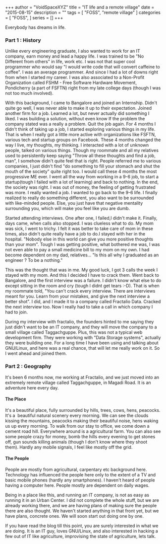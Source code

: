 +++
author = "VoidSpaceXYZ"
title = "IT life and a remote village"
date = "2015-08-15"
description = ""
tags = [
    "FOSS",
    "remote village"
]
categories = [
    "FOSS",
]
series = []
+++

Everybody has dreams in life.

### Part 1 : History

Unlike every engineering graduate, I also wanted to work for an IT company, earn money and lead a happy life. I was trained to be "No Different from others" in life, work etc. I was not that super cool programmer who would say "I would write code that will convert caffeine to coffee". I was an average programmer. And since I had a lot of downs right from when I started my career. I was also associated to a Non-Profit Organization called FSHM - Free Software Hardware Movement, Pondicherry (a part of FSFTN) right from my late college days (though I was not too much involved).

With this background, I came to Bangalore and joined an Internship. Didn't quite go well, I was never able to make it up to their expectation. Joined another firm for a job. Learned a lot, but never actually did something I liked. I was building a solution, without even know If the problem the company stated was a really a problem. Quit the job again. For 4 months I didn't think of taking up a job, I started exploring various things in my life. That is when I really got a little more active with organizations like FSFTN, various tech and startup groups on Facebook. These 4 months changed the way I live, my thoughts, my thinking. I interacted with a lot of unknown people, talked on various things. Though my roommate and all my relatives used to persistently keep saying "Throw all these thoughts and find a job, man", I somehow didn't quite feel that is right. People referred me to various companies, I just didn't find "do something to fill your stomach and shut the mouth of the society" quite right too. I would call these 4 months the most progressive ME ever. I went all the way from working in a 9-6 job, to start a startup(tough I failed with a lot of learning) and back to nothing. In the end, the society was right. I was out of money, the feeling of getting frustrated was more. I really wanted a job. I wanted to go back to the 9-6 life. I finally realized to really do something different, you also want to be surrounded with like-minded people. Else, you just have that negative mentality surrounding you, which will make you feel like you are dumb.

Started attending interviews. One after one, I failed,I didn't make it. Finally, days came, when calls also stopped. I was clueless what to do. My mom was sick, I went to trichy. I felt it was better to take care of mom in these times, also didn't quite really have a job to do.I stayed with her in the hospital. "Nobody else in this world can give you more positive thoughts than your mom". Tough I was getting positive, what bothered me was, I was not even able to pay a small medicine bill to my mom on my own. I had become dependent on my dad, relatives... "Is this all why I graduated as an engineer ? To be a nothing."

This was the thought that was in me. My good luck, I got 3 calls the week I stayed with my mom. And this I decided I have to crack them. Went back to Bangalore, and the first interview was a failure. I didn't know what else to do except sitting in the room and cry (tough I didnt get tears :-D). That is when my roommate told, "You can't crack every interview. There are interviews meant for you. Learn from your mistakes, and give the next interview a better shot". I did, and I made it to a company called Fractalio Data. Cracked the next interview too. Now I really had to take a call in which company I had to join.

During my interview with fractalio, the founders hinted to me saying they just didn't want to be an IT company, and they will move the company to a small village called Taggachguppe. Plus, this was not a typical web development firm. They were working with "Data Storage systems", actually they were building one. For a long time I have been using and talking about GNU/Linux, and here was a real chance, that will let me really work on it. So I went ahead and joined them.

### Part 2 : Geography

It's been 6 months now, me working at Fractalio, and we just moved into an extremely remote village called Taggachguppe, in Magadi Road. It is an adventure here every day.

#### The Place

It's a beautiful place, fully surrounded by hills, trees, cows, hens, peacocks. It's a  beautiful natural scenery every morning. We can see the clouds kissing the mountains, peacocks making their beautiful noise, hens waking us up every morning. To walk from our stay to office, we come down a cement road hill. Everywhere around is a agricultural farm. You can also see some people crazy for money, bomb the hills every evening to get stones off, gun sounds killing animals (though I don't know where they shoot them). Hardly any mobile signals, I feel like mostly off the grid.

#### The People

People are mostly from agricultural, carpentary etc background here. Technology has influenced the people here only to the extent of a TV and basic mobile phones (hardly any smartphones). I haven't heard of people having a computer here. People mostly are dependent on daily wages.

Being in a place like this, and running an IT company, is not as easy as running it in an Urban Center. I did not complete the whole stuff, but we are already working there, and we are having plans of making sure the people there are also thought. We haven't started anything in that front yet, but we have plans, concrete ones. We will soon start out doing one by one.

If you have read the blog till this point, you are surely interested in what we are doing. It is an IT guy, loves GNU/Linux, and also interested in hacking a few out of IT like agriculture, improvising the state of agriculture, lets talk.
